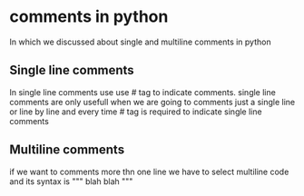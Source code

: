 # comments in python

In which we discussed about single and multiline comments in python

## Single line comments

In single line comments use use # tag to indicate comments. single line comments are only usefull when we are going to comments just a single line or line by line and every time # tag is required to indicate single line comments

## Multiline comments

if we want to comments more thn one line we have to select multiline code and its syntax is """ blah blah """
